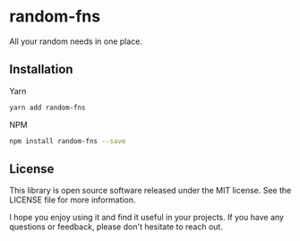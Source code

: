 <!-- infuser start title -->
# random-fns
<!-- infuser end title -->

<!-- infuser start description -->
All your random needs in one place.
<!-- infuser end description -->

<!-- infuser start installation -->  
  
## Installation  
Yarn  
```bash  
yarn add random-fns  
```  
NPM  
```bash  
npm install random-fns --save  
```  
  
<!-- infuser end installation -->

<!-- infuser start usage -->
<!-- infuser end usage -->

<!-- infuser start development -->
<!-- infuser end development -->

<!-- infuser start notes -->
<!-- infuser end notes -->

<!-- infuser start license -->  
  
## License  

This library is open source software released under the MIT license. See the LICENSE file for more information.

I hope you enjoy using it and find it useful in your projects. If you have any questions or feedback, please don't hesitate to reach out.
  
  
<!-- infuser end license -->

